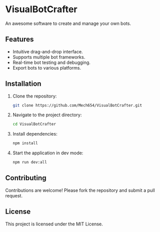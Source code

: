 # VisualBotCrafter

An awesome software to create and manage your own bots.

## Features

- Intuitive drag-and-drop interface.
- Supports multiple bot frameworks.
- Real-time bot testing and debugging.
- Export bots to various platforms.

## Installation

1. Clone the repository:
   ```bash
   git clone https://github.com/Mech654/VisualBotCrafter.git
   ```
2. Navigate to the project directory:
   ```bash
   cd VisualBotCrafter
   ```
3. Install dependencies:
   ```bash
   npm install
   ```
4. Start the application in dev mode:
   ```bash
   npm run dev:all
   ```

## Contributing

Contributions are welcome! Please fork the repository and submit a pull request.

## License

This project is licensed under the MIT License.
